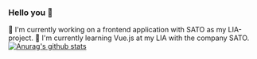 ### Hello you :hibiscus:
:tada: I'm currently working on a frontend application with SATO as my LIA-project. 
🌱 I'm currently learning Vue.js at my LIA with the company SATO.
[![Anurag's github stats](https://github-readme-stats.vercel.app/api?username=erifredrika&show_icons=true&theme=material-palenight&custom_title=Stats)](https://github.com/anuraghazra/github-readme-stats)
<!--
**erifredrika/erifredrika** is a ✨ _special_ ✨ repository because its `README.md` (this file) appears on your GitHub profile.

Here are some ideas to get you started:

- 🔭 I’m currently working on ...
- 🌱 I’m currently learning ...
- 👯 I’m looking to collaborate on ...
- 🤔 I’m looking for help with ...
- 💬 Ask me about ...
- 📫 How to reach me: ...
- 😄 Pronouns: ...
- ⚡ Fun fact: ...
-->
